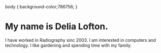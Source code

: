 <!DOCTYPE html>
<html>
  <head>
    <style></style>
    <title> My Personal Introduction </title>
  </head>
  <body>
    body {
    background-color;786756;
    }
  <h1> My name is Delia Lofton. </h1>
  <p>I have worked in Radiography sinc 2003. I am interested in computers and technology. I like gardening and spending time with my family. </p>
  </body>
</html>
